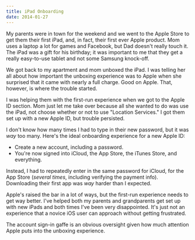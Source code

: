 ```yaml
---
title: iPad Onboarding
date: 2014-01-27
---
```


My parents were in town for the weekend and we went to the Apple Store to get them their first iPad, and, in fact, their first ever Apple product. Mom uses a laptop a lot for games and Facebook, but Dad doesn't really touch it. The iPad was a gift for his birthday; it was important to me that they get a really easy-to-use tablet and not some Samsung knock-off.

We got back to my apartment and mom unboxed the iPad. I was telling her all about how important the unboxing experience was to Apple when she surprised that it came with nearly a full charge. Good on Apple. That, however, is where the trouble started.

I was helping them with the first-run experience when we got to the Apple ID section. Mom just let me take over because all she wanted to do was use the iPad, not choose whether or not to use "Location Services." I got them set up with a new Apple ID, but trouble persisted.

I don't know how many times I had to type in their new password, but it was _way_ too many. Here's the ideal onboarding experience for a new Apple ID:

- Create a new account, including a password.
- You're now signed into iCloud, the App Store, the iTunes Store, and everything.

Instead, I had to repeatedly enter in the same password for iCloud, for the App Store (_several times_, including verifying the payment info). Downloading their first app was _way_ harder than I expected.

Apple's raised the bar in a lot of ways, but the first-run experience needs to get way better. I've helped both my parents and grandparents get set up with new iPads and both times I've been very disappointed. It's just not an experience that a novice iOS user can approach without getting frustrated.

The account sign-in gaffe is an obvious oversight given how much attention Apple puts into the unboxing experience.
